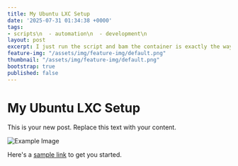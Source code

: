 ```yaml
---
title: My Ubuntu LXC Setup
date: '2025-07-31 01:34:38 +0000'
tags:
- scripts\n  - automation\n  - development\n
layout: post
excerpt: I just run the script and bam the container is exactly the way I want it
feature-img: "/assets/img/feature-img/default.png"
thumbnail: "/assets/img/feature-img/default.png"
bootstrap: true
published: false
---
```


# My Ubuntu LXC Setup

This is your new post. Replace this text with your content.

![Example Image](/assets/img/example.jpg)

Here's a [sample link](https://example.com) to get you started.
